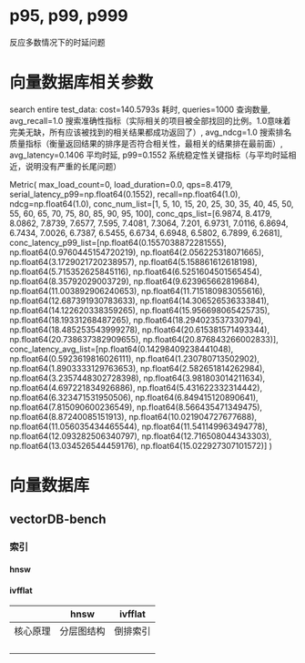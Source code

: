 # p95, p99, p999
反应多数情况下的时延问题
# 向量数据库相关参数
search entire test_data: 
cost=140.5793s 耗时, 
queries=1000 查询数量, 
avg_recall=1.0 搜索准确性指标（实际相关的项目被全部找回的比例。1.0意味着​​完美无缺​​，所有应该被找到的相关结果都成功返回了）, 
avg_ndcg=1.0 搜索排名质量指标（衡量返回结果的排序是否符合相关性，最相关的结果排在最前面）,
avg_latency=0.1406 平均时延, 
p99=0.1552 系统稳定性关键指标（与平均时延相近，说明没有严重的长尾问题）

Metric(
    max_load_count=0, 
    load_duration=0.0, 
    qps=8.4179, 
    serial_latency_p99=np.float64(0.1552), 
    recall=np.float64(1.0), 
    ndcg=np.float64(1.0), 
    conc_num_list=[1, 5, 10, 15, 20, 25, 30, 35, 40, 45, 50, 55, 60, 65, 70, 75, 80, 85, 90, 95, 100], 
    conc_qps_list=[6.9874, 8.4179, 8.0862, 7.8739, 7.6577, 7.595, 7.4081, 7.3064, 7.201, 6.9731, 7.0116, 6.8694, 6.7434, 7.0026, 6.7387, 6.5455, 6.6734, 6.6948, 6.5802, 6.7899, 6.2681], conc_latency_p99_list=[np.float64(0.1557038872281555), np.float64(0.9760445154720219), np.float64(2.056225318071665), np.float64(3.1729021720238957), np.float64(5.158861612618198), np.float64(5.715352625845116), np.float64(6.5251604501565454), np.float64(8.35792029003729), np.float64(9.623965662819684), np.float64(11.003892906240653), np.float64(11.715180983055616), np.float64(12.687391930783633), np.float64(14.306526536333841), np.float64(14.122620338359265), np.float64(15.956698065425735), np.float64(18.19331268487265), np.float64(18.294023537330794), np.float64(18.485253543999278), np.float64(20.615381571493344), np.float64(20.738637382909655), np.float64(20.876843266002833)], 
    conc_latency_avg_list=[np.float64(0.14298409238441048), np.float64(0.5923619816026111), np.float64(1.230780713502902), np.float64(1.8903333129763653), np.float64(2.582651814262984), np.float64(3.2357448302728398), np.float64(3.981803014211634), np.float64(4.697221834926886), np.float64(5.431622332314442), np.float64(6.323471531950506), np.float64(6.849415120890641), np.float64(7.815090600236549), np.float64(8.566435471349475), np.float64(8.87240085151913), np.float64(10.021904727677688), np.float64(11.056035434465544), np.float64(11.541149963494778), np.float64(12.093282506340797), np.float64(12.716508044343303), np.float64(13.034526544459176), np.float64(15.022927307101572)]
)

# 向量数据库
## vectorDB-bench
### 索引
#### hnsw
#### ivfflat
| |hnsw| ivfflat|
|---|---|---|
|核心原理|分层图结构|倒排索引|
||||
||||
||||
||||

